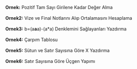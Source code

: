 **Ornek:** Pozitif Tam Sayı Girilene Kadar Değer Alma<br><br>
**Ornek2:** Vize ve Final Notlarını Alıp Ortalamasını Hesaplama<br><br>
**Ornek3:** b=(a**a**a)-(a*a) Denklemini Sağlayanları Yazdırma<br><br>
**Ornek4:** Çarpım Tablosu<br><br>
**Ornek5:** Sütun ve Satır Sayısına Göre X Yazdırma<br><br>
**Ornek6:** Satır Sayısına Göre Üçgen Yapımı<br><br>
